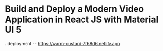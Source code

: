 # Build and Deploy a Modern Video Application in React JS with Material UI 5
.
deployment --  https://warm-custard-7f68d6.netlify.app
